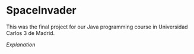 # SpaceInvader
This was the final project for our Java programming course in Universidad Carlos 3 de Madrid. 

*Explanation*
